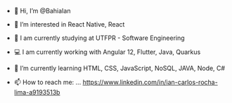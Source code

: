 - 👋 Hi, I’m @BahiaIan

- 👀 I’m interested in React Native, React
- 🔭 I am currently studying at UTFPR - Software Engineering
- 💻 I am currently working with Angular 12, Flutter, Java, Quarkus
- 🌱 I’m currently learning HTML, CSS, JavaScript, NoSQL, JAVA, Node, C#
- 📫 How to reach me: ... https://www.linkedin.com/in/ian-carlos-rocha-lima-a9193513b

<!---
BahiaIan/BahiaIan is a ✨ special ✨ repository because its `README.md` (this file) appears on your GitHub profile.
You can click the Preview link to take a look at your changes.
--->
